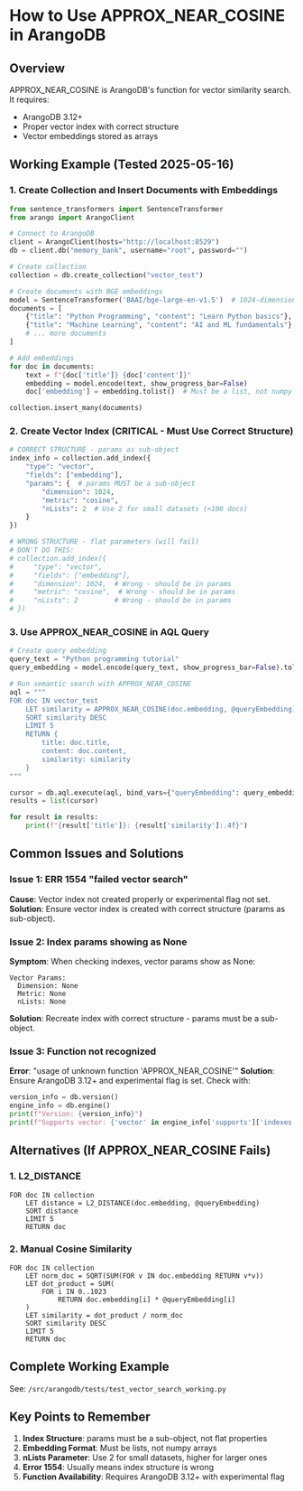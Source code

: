# How to Use APPROX_NEAR_COSINE in ArangoDB

## Overview
APPROX_NEAR_COSINE is ArangoDB's function for vector similarity search. It requires:
- ArangoDB 3.12+
- Proper vector index with correct structure
- Vector embeddings stored as arrays

## Working Example (Tested 2025-05-16)

### 1. Create Collection and Insert Documents with Embeddings

```python
from sentence_transformers import SentenceTransformer
from arango import ArangoClient

# Connect to ArangoDB
client = ArangoClient(hosts="http://localhost:8529")
db = client.db("memory_bank", username="root", password="")

# Create collection
collection = db.create_collection("vector_test")

# Create documents with BGE embeddings
model = SentenceTransformer('BAAI/bge-large-en-v1.5')  # 1024-dimensional vectors
documents = [
    {"title": "Python Programming", "content": "Learn Python basics"},
    {"title": "Machine Learning", "content": "AI and ML fundamentals"},
    # ... more documents
]

# Add embeddings
for doc in documents:
    text = f"{doc['title']} {doc['content']}"
    embedding = model.encode(text, show_progress_bar=False)
    doc['embedding'] = embedding.tolist()  # Must be a list, not numpy array

collection.insert_many(documents)
```

### 2. Create Vector Index (CRITICAL - Must Use Correct Structure)

```python
# CORRECT STRUCTURE - params as sub-object
index_info = collection.add_index({
    "type": "vector",
    "fields": ["embedding"],
    "params": {  # params MUST be a sub-object
        "dimension": 1024,
        "metric": "cosine",
        "nLists": 2  # Use 2 for small datasets (<100 docs)
    }
})

# WRONG STRUCTURE - flat parameters (will fail)
# DON'T DO THIS:
# collection.add_index({
#     "type": "vector",
#     "fields": ["embedding"],
#     "dimension": 1024,  # Wrong - should be in params
#     "metric": "cosine",  # Wrong - should be in params
#     "nLists": 2         # Wrong - should be in params
# })
```

### 3. Use APPROX_NEAR_COSINE in AQL Query

```python
# Create query embedding
query_text = "Python programming tutorial"
query_embedding = model.encode(query_text, show_progress_bar=False).tolist()

# Run semantic search with APPROX_NEAR_COSINE
aql = """
FOR doc IN vector_test
    LET similarity = APPROX_NEAR_COSINE(doc.embedding, @queryEmbedding)
    SORT similarity DESC
    LIMIT 5
    RETURN {
        title: doc.title,
        content: doc.content,
        similarity: similarity
    }
"""

cursor = db.aql.execute(aql, bind_vars={"queryEmbedding": query_embedding})
results = list(cursor)

for result in results:
    print(f"{result['title']}: {result['similarity']:.4f}")
```

## Common Issues and Solutions

### Issue 1: ERR 1554 "failed vector search"
**Cause**: Vector index not created properly or experimental flag not set.
**Solution**: Ensure vector index is created with correct structure (params as sub-object).

### Issue 2: Index params showing as None
**Symptom**: When checking indexes, vector params show as None:
```
Vector Params:
  Dimension: None
  Metric: None
  nLists: None
```
**Solution**: Recreate index with correct structure - params must be a sub-object.

### Issue 3: Function not recognized
**Error**: "usage of unknown function 'APPROX_NEAR_COSINE'"
**Solution**: Ensure ArangoDB 3.12+ and experimental flag is set. Check with:
```python
version_info = db.version()
engine_info = db.engine()
print(f"Version: {version_info}")
print(f"Supports vector: {'vector' in engine_info['supports']['indexes']}")
```

## Alternatives (If APPROX_NEAR_COSINE Fails)

### 1. L2_DISTANCE
```aql
FOR doc IN collection
    LET distance = L2_DISTANCE(doc.embedding, @queryEmbedding)
    SORT distance
    LIMIT 5
    RETURN doc
```

### 2. Manual Cosine Similarity
```aql
FOR doc IN collection
    LET norm_doc = SQRT(SUM(FOR v IN doc.embedding RETURN v*v))
    LET dot_product = SUM(
        FOR i IN 0..1023
            RETURN doc.embedding[i] * @queryEmbedding[i]
    )
    LET similarity = dot_product / norm_doc
    SORT similarity DESC
    LIMIT 5
    RETURN doc
```

## Complete Working Example
See: `/src/arangodb/tests/test_vector_search_working.py`

## Key Points to Remember
1. **Index Structure**: params must be a sub-object, not flat properties
2. **Embedding Format**: Must be lists, not numpy arrays
3. **nLists Parameter**: Use 2 for small datasets, higher for larger ones
4. **Error 1554**: Usually means index structure is wrong
5. **Function Availability**: Requires ArangoDB 3.12+ with experimental flag